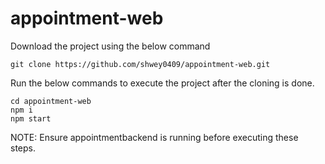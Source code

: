 # appointment-web
Download the project using the below command
```
git clone https://github.com/shwey0409/appointment-web.git
```
Run the below commands to execute the project after the cloning is done.
```
cd appointment-web
npm i
npm start
```
NOTE: Ensure appointmentbackend is running before executing these steps.
